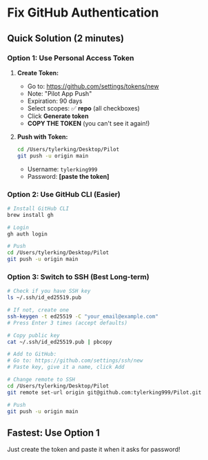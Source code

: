 # Fix GitHub Authentication

## Quick Solution (2 minutes)

### Option 1: Use Personal Access Token

1. **Create Token:**
   - Go to: https://github.com/settings/tokens/new
   - Note: "Pilot App Push"
   - Expiration: 90 days
   - Select scopes: ✅ **repo** (all checkboxes)
   - Click **Generate token**
   - **COPY THE TOKEN** (you can't see it again!)

2. **Push with Token:**
   ```bash
   cd /Users/tylerking/Desktop/Pilot
   git push -u origin main
   ```
   - Username: `tylerking999`
   - Password: **[paste the token]**

### Option 2: Use GitHub CLI (Easier)

```bash
# Install GitHub CLI
brew install gh

# Login
gh auth login

# Push
cd /Users/tylerking/Desktop/Pilot
git push -u origin main
```

### Option 3: Switch to SSH (Best Long-term)

```bash
# Check if you have SSH key
ls ~/.ssh/id_ed25519.pub

# If not, create one
ssh-keygen -t ed25519 -C "your_email@example.com"
# Press Enter 3 times (accept defaults)

# Copy public key
cat ~/.ssh/id_ed25519.pub | pbcopy

# Add to GitHub:
# Go to: https://github.com/settings/ssh/new
# Paste key, give it a name, click Add

# Change remote to SSH
cd /Users/tylerking/Desktop/Pilot
git remote set-url origin git@github.com:tylerking999/Pilot.git

# Push
git push -u origin main
```

## Fastest: Use Option 1
Just create the token and paste it when it asks for password!
